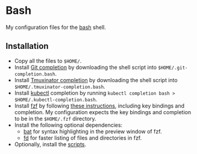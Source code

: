 # Bash

My configuration files for the [bash](http://www.gnu.org/software/bash/) shell.

## Installation

* Copy all the files to `$HOME/`.
* Install [Git completion](https://github.com/git/git/blob/master/contrib/completion/git-completion.bash) by downloading the shell script into `$HOME/.git-completion.bash`.
* Install [Tmuxinator completion](https://github.com/tmuxinator/tmuxinator/blob/master/completion/tmuxinator.bash) by downloading the shell script into `$HOME/.tmuxinator-completion.bash`.
* Install [kubectl](https://github.com/kubernetes/kubectl) completion by running `kubectl completion bash > $HOME/.kubectl-completion.bash`.
* Install [fzf](https://github.com/junegunn/fzf) by following [these instructions](https://github.com/junegunn/fzf?tab=readme-ov-file#installation), including key bindings and completion. My configuration expects the key bindings and completion to be in the `$HOME/.fzf` directory.
* Install the following optional dependencies:
    * [bat](https://github.com/sharkdp/bat) for syntax highlighting in the preview window of fzf.
    * [fd](https://github.com/sharkdp/fd) for faster listing of files and directories in fzf.
* Optionally, install the [scripts](../scripts).
